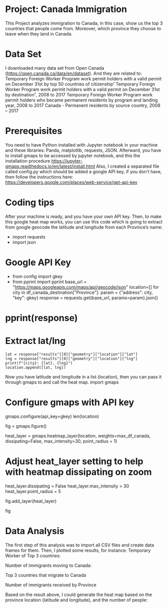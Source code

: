 # Project: Canada Immigration
This Project analyzes immigration to Canada, in this case, show us the top 3 countries that people come from. Moreover, which province they choose to leave when they land in Canada. 

# Data Set
I downloaded many data set from Open Canada (https://open.canada.ca/data/en/dataset). And they are related to:
Temporary Foreign Worker Program work permit holders with a valid permit on December 31st by top 50 countries of citizenship¹
Temporary Foreign Worker Program work permit holders with a valid permit on December 31st by destination¹, 2008 to 2017
Temporary Foreign Worker Program work permit holders who became permanent residents by program and landing year, 2008 to 2017
Canada - Permanent residents by source country, 2008 – 2017

# Prerequisites 
You need to have Python installed with Jupyter notebook in your machine and these libraries: Panda, matplotlib, requests, JSON. 
Afterward, you have to install gmaps to be accessed by jupyter notebook, and this the installation procedure https://jupyter-gmaps.readthedocs.io/en/latest/install.html
Also, I created a separated file called config.py which should be added a google API key, if you don’t have, then follow the instructions here: https://developers.google.com/places/web-service/get-api-key

# Coding tips
After your machine is ready, and you have your own API key. Then, to make this google heat map works, you can use this code which is going to extract from google geocode the latitude and longitude from each Province’s name:
* import requests
* import json
# Google API Key
* from config import gkey
* from pprint import pprint
base_url = "https://maps.googleapis.com/maps/api/geocode/json"
location=[]
for city in df_canada_destination["Province"]:
    param = {"address": city, "key": gkey}
    response = requests.get(base_url, params=param).json()
#     pprint(response)
# Extract lat/lng
    lat = response["results"][0]["geometry"]["location"]["lat"]
    lng = response["results"][0]["geometry"]["location"]["lng"]
    print(f"{city}: {lat}, {lng}")
    location.append([lat, lng])

Now you have latitude and longitude in a list (location),  then you can pass it through gmaps to and call the heat map.
import gmaps
# Configure gmaps with API key
gmaps.configure(api_key=gkey)
len(location)

fig = gmaps.figure()

heat_layer = gmaps.heatmap_layer(location, weights=max_df_canada, 
                                 dissipating=False, max_intensity=30,
                                 point_radius = 1)

# Adjust heat_layer setting to help with heatmap dissipating on zoom
heat_layer.dissipating = False
heat_layer.max_intensity = 30
heat_layer.point_radius = 5

fig.add_layer(heat_layer)

fig
# Data Analysis
The first step of this analysis was to import all CSV files and create data frames for them. Then, I plotted some results, for instance:
Temporary Worker of Top 3 countries:

Number of immigrants moving to Canada:


Top 3 countries that migrate to Canada


Number of immigrants received by Province


Based on the result above, I could generate the heat map based on the province location (latitude and longitude), and the number of people:

 
